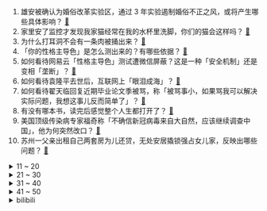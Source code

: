1. 雄安被确认为婚俗改革实验区，通过 3 年实验遏制婚俗不正之风，或将产生哪些具体影响？ [:link:](https://www.zhihu.com/question/461486744)
2. 家里安了监控才发现我家猫经常在我的水杯里洗脚，你们的猫会这样吗？ [:link:](https://www.zhihu.com/question/459983017)
3. 为什么打耳洞不会有一条肉被捅出来？ [:link:](https://www.zhihu.com/question/304771389)
4. 「你的性格主导色」是怎么测出来的？有哪些依据？ [:link:](https://www.zhihu.com/question/461472606)
5. 如何看待网易云「性格主导色」测试遭微信屏蔽？这是一种「安全机制」还是变相「垄断」？ [:link:](https://www.zhihu.com/question/461505950)
6. 如何看待袁隆平去世后，互联网上「眼泪成海」？ [:link:](https://www.zhihu.com/question/461143953)
7. 如何看待翟天临回复近期毕业论文季被骂，称「被骂事小，如果骂我可以解决实际问题，我想这事儿反而简单了」？ [:link:](https://www.zhihu.com/question/461528535)
8. 有没有哪本书，读完后感觉整个人生都打开了？ [:link:](https://www.zhihu.com/question/419528920)
9. 美国顶级传染病专家福奇称「不确信新冠病毒来自大自然，应该继续调查中国」，他为何突然改口？ [:link:](https://www.zhihu.com/question/461117023)
10. 苏州一父亲出租自己两套房为儿还贷，无处安居撬锁强占女儿家，反映出哪些问题？ [:link:](https://www.zhihu.com/question/461453686)
<details>
<summary>11 ~ 20</summary>

11. 本科论文没过，被延迟毕业了，我该怎么办，整个人都要崩溃了？ [:link:](https://www.zhihu.com/question/323526847)
12. 如何看待中国孕妇泰国坠崖案被告终身监禁改判 10 年，法院认定不构成蓄意谋杀？ [:link:](https://www.zhihu.com/question/461449495)
13. 频繁裸辞毁掉了自己的前途，怎么办？ [:link:](https://www.zhihu.com/question/459501127)
14. 为什么图书馆里很多同学都很努力复习考研，但大部分人却考不上呢？ [:link:](https://www.zhihu.com/question/430364218)
15. 老公/男朋友做了哪件事，让你有「这辈子就是他了」的感觉？ [:link:](https://www.zhihu.com/question/421025094)
16. 如何看待清华北大等 12 所一流大学获批首批「未来技术学院」？研究哪些未来技术？ [:link:](https://www.zhihu.com/question/461372175)
17. 你认为2021英雄联盟MSI决赛第五局Kkoma的BP做得好吗？ [:link:](https://www.zhihu.com/question/461304568)
18. 现在该换手机了，是等618还是剁手先入？ [:link:](https://www.zhihu.com/question/458977705)
19. 电视剧《天道》到底好在哪里？ [:link:](https://www.zhihu.com/question/457421772)
20. 如果宋高宗支持岳飞北伐，岳飞能收回北宋的领土吗? [:link:](https://www.zhihu.com/question/444059876)
</details>
<details>
<summary>21 ~ 30</summary>

21. 《西游记》里最让你心酸的画面是什么？ [:link:](https://www.zhihu.com/question/459544693)
22. 如何欣赏克苏鲁神话？ [:link:](https://www.zhihu.com/question/27948191)
23. 网传青岛大学保安疑似醉酒后无故殴打学生，实际情况如何？ [:link:](https://www.zhihu.com/question/461456155)
24. 计算机学生在大学四年应是以数据结构和算法为重还是技术为重？ [:link:](https://www.zhihu.com/question/395908518)
25. 人为什么一定要努力赚钱？ [:link:](https://www.zhihu.com/question/301579279)
26. 跟女生聊天不会找话题怎么办？ [:link:](https://www.zhihu.com/question/265983309)
27. 减肥都是饿出来的吗？ [:link:](https://www.zhihu.com/question/446278658)
28. 为什么很多人大学毕业后就对二次元和galgame没什么感觉了？ [:link:](https://www.zhihu.com/question/460275154)
29. 怎么看韩美娟下岛后采访说「大家出来后都是竞品，都在互相抢资源」? [:link:](https://www.zhihu.com/question/461480245)
30. 如何以【我成了皇后，而她成了贤王妃】为开头，写一个故事? [:link:](https://www.zhihu.com/question/449094157)
</details>
<details>
<summary>31 ~ 40</summary>

31. 买了一台云服务器到底能干什么？ [:link:](https://www.zhihu.com/question/27205559)
32. 如何看待 2021 年 5 月 26 日成都宣布常住人口突破两千万？ [:link:](https://www.zhihu.com/question/461466462)
33. 打篮球的时候，最烦哪种人？ [:link:](https://www.zhihu.com/question/435513081)
34. 如何评价慢生活综艺《五十公里桃花坞》第一期？ [:link:](https://www.zhihu.com/question/460852490)
35. 如何看待媒体报道中国武协贵州分会起诉香奈儿，其 LOGO 涉嫌抄袭中国传统武器，被武协否认辟谣一事？ [:link:](https://www.zhihu.com/question/461362478)
36. 如何看待台北市市长柯文哲表示「 80% 的确诊者不用住院可以吃药扛过去」？未来台湾疫情将如何发展？ [:link:](https://www.zhihu.com/question/461364931)
37. 如何评价联想 小新Pad Pro 2021 ？ [:link:](https://www.zhihu.com/question/457950568)
38. 最高法明确规定银行卡遭盗刷可向银行索赔，银行应赔偿损失，此规定将产生什么影响？ [:link:](https://www.zhihu.com/question/461287894)
39. 如何看待重庆 8 人大排档消费 1100 元后集体逃单，断后男子似乎曾一度欲从二楼跳下？ [:link:](https://www.zhihu.com/question/461295626)
40. MSI 第五局 Ghost 的暗爪丛刃维鲁斯是什么玩法？ [:link:](https://www.zhihu.com/question/461077434)
</details>
<details>
<summary>41 ~ 50</summary>

41. 第一次买房首付大家都是怎么凑的？ [:link:](https://www.zhihu.com/question/322284293)
42. 如何看待10万彩礼没到位，父亲不让结婚，江西一女孩把亲爹给告了? [:link:](https://www.zhihu.com/question/460760238)
43. 开车的时候，你娃问出过哪些让你怀疑人生的问题？ [:link:](https://www.zhihu.com/question/461363180)
44. 宝宝半夜为什么会突然大哭？ [:link:](https://www.zhihu.com/question/457113218)
45. 假如萧炎戒指里是斗罗的大师会怎样? [:link:](https://www.zhihu.com/question/460984638)
46. 短笑话你们有没有？ [:link:](https://www.zhihu.com/question/461025294)
47. 怎么改变自己不好的心态？ [:link:](https://www.zhihu.com/question/456286875)
48. 河南南阳 66 岁男子为报复社会持棍行凶致 12 名学生和 2 名群众受伤，目前情况如何？ [:link:](https://www.zhihu.com/question/461425589)
49. 哲学里的大多哲学概念都缺乏严格的数学定义吗？ [:link:](https://www.zhihu.com/question/455229246)
50. PS6 时代会直接取消光驱嘛？ [:link:](https://www.zhihu.com/question/461347055)
</details><details>
<summary>bilibili</summary>

1. 再不科普，袁隆平的贡献就被黑的…只剩一篇论文了 [:link:](//www.bilibili.com/video/BV15q4y1j7Yu)
2. 袁老遗体身覆国旗安卧鲜花翠柏丛中 [:link:](//www.bilibili.com/video/BV1vo4y117oK)
3. 是谁在辱骂袁隆平？又是谁在为袁隆平的死欢呼？ [:link:](//www.bilibili.com/video/BV1Hv411V7KJ)
4. 被人砸坏了脑袋，46岁大哥出门被骂像“丧尸”：那我也得出来挣钱 [:link:](//www.bilibili.com/video/BV1ih411Y7KD)
5. 我 们 分 手 了 [:link:](//www.bilibili.com/video/BV1JU4y1L72M)
6. 【亮记生物鉴定】网络热传生物鉴定30 [:link:](//www.bilibili.com/video/BV1Dv411G7v4)
7. 普通人在家减肚子，变化有多离谱？【附操作】 [:link:](//www.bilibili.com/video/BV1TK4y1V7Wu)
8. 盲人母亲给脑瘫儿子炸香蕉，一句“我走了你只能饿死了”让人心疼。 [:link:](//www.bilibili.com/video/BV1Mo4y117B2)
9. 【危机合约#5】全网首杀 危机等级31 愿我的弹雨能熄灭你们的痛苦 [:link:](//www.bilibili.com/video/BV1v44y1z7gv)
10. 全程高能、泪腺爆棚、我等它的第二季！开年口碑最炸《窥探》大结局 [:link:](//www.bilibili.com/video/BV1XQ4y1R7Wg)
<details>
<summary>11 ~ 20</summary>

11. 探秘中国边境小镇！100度火山温泉做菜好吃吗？ [:link:](//www.bilibili.com/video/BV1oA411g7ZQ)
12. 【黑胶】周杰伦《以父之名》史诗级神曲！华语乐坛巅峰神作！ [:link:](//www.bilibili.com/video/BV1pv411V73W)
13. 【卢克文工作室】卖菜生意都要抢？中国快速崛起沾染西方恶疾，反垄断背后大有深意 [:link:](//www.bilibili.com/video/BV17v411V7Yq)
14. 2021年5月24日，分享一首歌。 [:link:](//www.bilibili.com/video/BV1yg41137ba)
15. 整整花了一夜时间，搭造一幅袁爷爷的画像，永远缅怀。 [:link:](//www.bilibili.com/video/BV1k64y1d7CZ)
16. 【2021MSI】5月23日决赛 RNG vs DK [:link:](//www.bilibili.com/video/BV1c54y1V71J)
17. 非常凶猛的雀尾螳螂虾，攻击速度堪比子弹，出锅后都有点不敢下嘴 [:link:](//www.bilibili.com/video/BV1c44y1r7JZ)
18. 改变世界的两位先生走了，不学无术“跟风骗流量”的明星们来了 [:link:](//www.bilibili.com/video/BV1xB4y1F7nY)
19. 《明日方舟》全新故事「灯火序曲」活动宣传PV [:link:](//www.bilibili.com/video/BV1oV411j7cx)
20. 恭喜RNG [:link:](//www.bilibili.com/video/BV1Ky4y137U8)
</details>
<details>
<summary>21 ~ 30</summary>

21. 我到底挣了多少w？30万粉丝UP真实收入！ [:link:](//www.bilibili.com/video/BV1b64y1k7KR)
22. 真的能提现？难道是我错了？小伙跟拼多多硬刚，万万没想到...【拼多多套路大揭秘02】 [:link:](//www.bilibili.com/video/BV1qB4y1u7Jx)
23. 睡懒觉这么美好，你俩为何会这么暴躁 [:link:](//www.bilibili.com/video/BV15q4y1j7Py)
24. 在英国一个人去撸串 怎么那么尴尬.... [:link:](//www.bilibili.com/video/BV1py4y1W7mN)
25. 徐大虾勇斗鲨鱼 [:link:](//www.bilibili.com/video/BV1dv411G7iq)
26. 禁止任何流量明星演袁隆平 [:link:](//www.bilibili.com/video/BV1JQ4y1R79f)
27. 留澳九年后，我为什么决定回国了？ [:link:](//www.bilibili.com/video/BV19U4y1L7u4)
28. 2021淘宝沙雕新闻盘点｜丑哭买家，逼疯卖家 [:link:](//www.bilibili.com/video/BV13U4y1L7ff)
29. 拿奖拿到手软，影史最强神剧！无数影迷心中的NO.1《绝命毒师》第一季大结局4-7 [:link:](//www.bilibili.com/video/BV15V41177SH)
30. 【沙雕剪辑#15】长枪点亮，AD厚葬！ [:link:](//www.bilibili.com/video/BV1oh411Y7Hj)
</details>
<details>
<summary>31 ~ 40</summary>

31. 国内首个全息投影红绿灯？这可真的是绝了【阅片无数Ⅱ 04】 [:link:](//www.bilibili.com/video/BV1B64y1o7XK)
32. 【光谱行动】危机等级31  槊扬铳起裂坚胄  浪浊血涌折锋戟 [:link:](//www.bilibili.com/video/BV1F64y1o7DE)
33. 汪      苏      泷    【完整版】 [:link:](//www.bilibili.com/video/BV1PK4y1R7yw)
34. 双一流高校《让绩点飞》 [:link:](//www.bilibili.com/video/BV1pK4y1R7vL)
35. 【我是饮茶哥】兄弟，三点几嚟！饮茶先啦！ [:link:](//www.bilibili.com/video/BV19o4y117Uu)
36. C4炸弹之 精 准 制 导 【C4快乐阴人流#19】 [:link:](//www.bilibili.com/video/BV1LQ4y1d7if)
37. 【逸语道破】美国想把韩国焊死在盟友车上，这个动作却很鄙夷 [:link:](//www.bilibili.com/video/BV1if4y1h7ZN)
38. 卢麒元：为什么诚实劳动的人逐渐沦为社会中的失败者，投机者反而成了英雄？【麒元视角-4 】 [:link:](//www.bilibili.com/video/BV1sy4y1W7v8)
39. 650元伙食费让明星吃21天之鬼都不信的死亡尬交节目！ [:link:](//www.bilibili.com/video/BV1v54y1V7j5)
40. 到鳄鱼场抓条上100斤尼罗鳄，做红烧鳄鱼腩有多美味？"鳄鱼鞭"却被小俊哥吃了 [:link:](//www.bilibili.com/video/BV1KV41177zN)
</details>
<details>
<summary>41 ~ 50</summary>

41. 袁隆平院士遗体送别仪式今日举行 [:link:](//www.bilibili.com/video/BV1BB4y1F78m)
42. 如果你欠了500亿你会怎么办，帅小伙靠这份蒜蓉小龙虾逆袭！ [:link:](//www.bilibili.com/video/BV1uK4y1X7DU)
43. 如何拒绝道德绑架（三） [:link:](//www.bilibili.com/video/BV1254y1V7un)
44. “请不要把明星捧到一个不该有的高度！” [:link:](//www.bilibili.com/video/BV1VB4y1u799)
45. [全英中字]美国外刊把袁爷爷写成叶爷爷后 我去纠错了 [:link:](//www.bilibili.com/video/BV1Ho4y117W4)
46. 挑战1700元的圆柱迷宫！5层机关全靠重力破解？ [:link:](//www.bilibili.com/video/BV1th411Y7es)
47. RNG夺冠后，Ghost向拳头官方实名举报选手gala比赛开挂！哈哈哈嗝~【美人鱼名场面】 [:link:](//www.bilibili.com/video/BV1yo4y117Qe)
48. 合金弹头X，中国美女玩家迎战韩国第一高手！ [:link:](//www.bilibili.com/video/BV13q4y1E7oi)
49. 【半佛】印度人民缺氧，印度官员捞钱 [:link:](//www.bilibili.com/video/BV1pN411Z7zz)
50. 全身涂满颜料吓疯老板！ [:link:](//www.bilibili.com/video/BV13V41177RG)
</details>
<details>
<summary>51 ~ 60</summary>

51. 650不够吃一天？社恐地狱的明星观察综艺《五十公里桃花坞》！ [:link:](//www.bilibili.com/video/BV1b54y1V7iT)
52. 试图和女票讲道理的你 [:link:](//www.bilibili.com/video/BV1MQ4y1d7qm)
53. 子弹都打不碎的鲁伯特之泪再次遇上液压机，会怎样呢？ [:link:](//www.bilibili.com/video/BV13v411V79u)
54. 【赛事晚自习127】RNG生死局碾压DK夺冠，“世界最强战队”到底强在哪？RNG vs DK决赛复盘 [:link:](//www.bilibili.com/video/BV1Yh411Y7s7)
55. 为了把握舞伴，我现在只想搞 W ! [:link:](//www.bilibili.com/video/BV11o4y117en)
56. 警犬二哈得病，抢救无效身亡，去了汪星…… [:link:](//www.bilibili.com/video/BV1jb4y1Z7wS)
57. 【腾杨赛评】RNG与DK终极一战 见证老一辈电竞人的热血！（沙雕配音） [:link:](//www.bilibili.com/video/BV1zN411Z7NK)
58. 山东大哥：“我保证，这烧烤你一看就想吃！” [:link:](//www.bilibili.com/video/BV1pB4y1F7o9)
59. “要是早两年看到这个视频，就不会活成现在这样了” [:link:](//www.bilibili.com/video/BV1Xb4y1f7xy)
60. 华农兄弟：听说兄弟家的猪下了好多崽，还种了好多李子，过去尝一下 [:link:](//www.bilibili.com/video/BV1pA411g7qT)
</details>
<details>
<summary>61 ~ 70</summary>

61. 采访饮茶哥半小时！饮茶哥竟然会10种语言！饮茶哥居然这样上班！你想知道的都在这里！ [:link:](//www.bilibili.com/video/BV1WU4y1L7d6)
62. 喜提全世界第二便宜的汽车！唉…... [:link:](//www.bilibili.com/video/BV1z44y1r7Tx)
63. 【史诗科幻巨制】两面包夹芝士 [:link:](//www.bilibili.com/video/BV1wv411L747)
64. 胖 哥 不 要 啊 [:link:](//www.bilibili.com/video/BV1FK4y1V7Bv)
65. 今天，一起送别袁老！ [:link:](//www.bilibili.com/video/BV1tU4y1L7AQ)
66. 送别路上那些感人的细节 [:link:](//www.bilibili.com/video/BV1KQ4y1d7Yt)
67. 火腿中的劳斯莱斯，开箱整整一只伊比利亚火腿，终极味觉大爆炸 [:link:](//www.bilibili.com/video/BV1FK4y1V7yC)
68. RNG远古龙斩杀失败解密：血量到斩杀线却没有击杀！bug还是机制？ [:link:](//www.bilibili.com/video/BV12y4y1W7HA)
69. 男子发表侮辱袁隆平言论 被采取刑事强制措施 [:link:](//www.bilibili.com/video/BV1io4y1m7xe)
70. “所以破镜难重圆，只能和好，不能如初” [:link:](//www.bilibili.com/video/BV1mb4y1f72L)
</details>
<details>
<summary>71 ~ 80</summary>

71. 【小智/某幻/啊吗粽/泛式/怪异君】「诈欺推理」高能开演 [:link:](//www.bilibili.com/video/BV1Uo4y117UV)
72. 米勒娃娃长毛：三年以后，我们又一次见证RNG夺冠丨米勒赛事速递·MSI决赛 [:link:](//www.bilibili.com/video/BV1qf4y1h7Pa)
73. 这些微博账号，被永久关闭！ [:link:](//www.bilibili.com/video/BV1My4y137E4)
74. 世界缅怀！外国小伙拼千块魔方画像纪念袁老【魔方先生 Mr.puzzle】 [:link:](//www.bilibili.com/video/BV1654y1V76f)
75. 这盛世弥漫着您的《稻香》 [:link:](//www.bilibili.com/video/BV1f5411u7cF)
76. 看这个公二头肌 [:link:](//www.bilibili.com/video/BV1BK4y1G71Q)
77. 【半舫】浮雕笔是什么好东西？真有这么立体吗？ [:link:](//www.bilibili.com/video/BV1uq4y1E7vr)
78. 【医学博士】为什么你最招蚊子？｜如何有效灭蚊？ [:link:](//www.bilibili.com/video/BV1GV411j74i)
79. 《 B 站 西 游 究 极 大 战 》 [:link:](//www.bilibili.com/video/BV1b44y1z762)
80. 我有好好吃饭 [:link:](//www.bilibili.com/video/BV1oB4y1F7Nf)
</details>
<details>
<summary>81 ~ 90</summary>

81. 双 马 尾 弹 力 摇 [:link:](//www.bilibili.com/video/BV1HK4y1R7km)
82. 时代变了！2005年的喜羊羊，你敢来2021年的羊村吗？ [:link:](//www.bilibili.com/video/BV1xV411771h)
83. 《兄 弟 们，买 挂 吗？》 [:link:](//www.bilibili.com/video/BV1yU4y1L7W4)
84. 袁老与袁花花的初见：就这只，我喜欢这只 [:link:](//www.bilibili.com/video/BV1654y1V7se)
85. 必胜客158自助又来啦！妹子一个人吃了512元回本了 [:link:](//www.bilibili.com/video/BV1h64y1k7Sv)
86. 怪物（YOASOBI）／まふまふ【歌ってみた】 [:link:](//www.bilibili.com/video/BV1z64y1o7Zn)
87. 印度霉菌疫情成”地狱“，为何依旧坚持援助外国？ [:link:](//www.bilibili.com/video/BV1o54y1V7ui)
88. 一人一斤锅贴，一碗小碗汤，全是洛阳特色，吃撑了 [:link:](//www.bilibili.com/video/BV1bb4y1o7UP)
89. 【不懂就问】52：RNG夺冠竟成“外网公敌”？LCK赛区媒体“输不起”？Viper成LPL新一代“死歌” [:link:](//www.bilibili.com/video/BV11A411g7se)
90. 纪念袁隆平-《稻乡》 [:link:](//www.bilibili.com/video/BV1Kv411V7Nq)
</details>
<details>
<summary>91 ~ 100</summary>

91. 严重侮辱观众智商！逆天吐槽窒息爱情片《一不小心捡到爱》 [:link:](//www.bilibili.com/video/BV1h64y1o7Ap)
92. 请100名小学生吃一年午饭是什么体验！ [:link:](//www.bilibili.com/video/BV1k44y1r7d1)
93. 用凡尔赛的方式，打开广州！ [:link:](//www.bilibili.com/video/BV1N64y1o7Fw)
94. 【山河令衍生】【温周】七日回魂｜好好想一想，你到底是谁 [:link:](//www.bilibili.com/video/BV1iy4y1g7ih)
95. 蓝色战衣×5 [:link:](//www.bilibili.com/video/BV1M44y1k7ym)
96. 300元的一个西瓜取汁器好用吗？奇葩厨具开箱！ [:link:](//www.bilibili.com/video/BV1P5411g7cp)
97. 兄弟们有挂？各赛区解说：GALA卡莎一飞五瞬秒金克丝 [:link:](//www.bilibili.com/video/BV1ay4y1g7ih)
98. 经典美剧《行尸走肉》1-10季全部剧情合集，来来来，我看哪位大神能一口气看完 [:link:](//www.bilibili.com/video/BV1KN411Z7FU)
99. 大厨分享烤串店火了20年的秘制调料配方，免费分享大家，太受用了 [:link:](//www.bilibili.com/video/BV1Rq4y177CN)
100. b站最全专业选择指南！61专业100嘉宾2个月爆肝硬核之作！第1期：历史国际关系政治社会心理英文小语种中文 [:link:](//www.bilibili.com/video/BV15b4y1Z7r6)
</details></details>